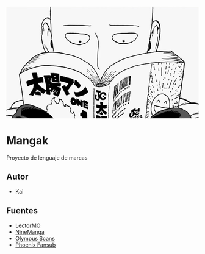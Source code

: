 ![alt text](https://github.com/Kai-TRD/DAM/blob/main/Lenguaje_de_marcas/mangak/images/banners/banner2.jpg?raw=true)
# Mangak
Proyecto de lenguaje de marcas
## Autor
* Kai
## Fuentes
* [LectorMO](https://lectortmo.com/)
* [NineManga](https://my.ninemanga.com/)
* [Olympus Scans](https://olympusscans.com/)
* [Phoenix Fansub](https://phoenixfansub.com/)